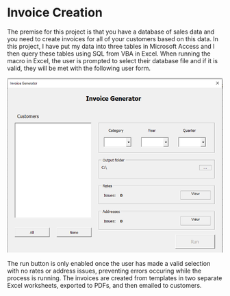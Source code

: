 # Invoice Creation

The premise for this project is that you have a database of sales data and you need to create invoices for all of your customers based on this data. In this project, I have put my data into three tables in Microsoft Access and I then query these tables using SQL from VBA in Excel. When running the macro in Excel, the user is prompted to select their database file and if it is valid, they will be met with the following user form.

![alt text](https://github.com/chad-dickens/Stubbs/blob/master/Invoice%20Creation/Main_Window.PNG)

The run button is only enabled once the user has made a valid selection with no rates or address issues, preventing errors occuring while the process is running. The invoices are created from templates in two separate Excel worksheets, exported to PDFs, and then emailed to customers.
